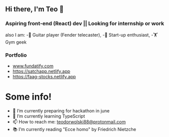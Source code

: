 ## Hi there, I'm Teo 👋

### Aspiring front-end (React) dev || Looking for internship or work

also I am:
-🎸 Guitar player (Fender telecaster),
-🧪 Start-up enthusiast,
-🏋️  Gym geek

### Portfolio
- www.fundatify.com
- https://satchapp.netlify.app
- https://faag-stocks.netlify.app

# Some info!

- 🔭 I’m currently preparing for hackathon in june
- 🌱 I’m currently learning TypeScript
- 📫 How to reach me: teodorwolski88@protonmail.com
- 📚 I’m currently reading "Ecce homo" by Friedrich Nietzche
